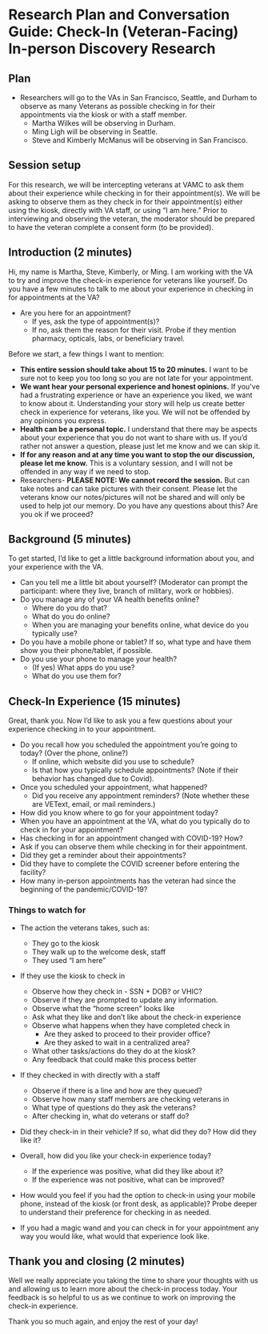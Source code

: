 
# Research Plan and Conversation Guide: Check-In (Veteran-Facing) In-person Discovery Research

## Plan
- Researchers will go to the VAs in San Francisco, Seattle, and Durham to observe as many Veterans as possible checking in for their appointments via the kiosk or with a staff member.
  - Martha Wilkes will be observing in Durham.
  - Ming Ligh will be observing in Seattle.
  - Steve and Kimberly McManus will be observing in San Francisco.

## Session setup
For this research, we will be intercepting veterans at VAMC to ask them about their experience while checking in for their appointment(s). We will be asking to observe them as they check in for their appointment(s) either using the kiosk, directly with VA staff, or using “I am here.” Prior to interviewing and observing the veteran, the moderator should be prepared to have the veteran complete a consent form (to be provided).

## Introduction (2 minutes)
Hi, my name is Martha, Steve, Kimberly, or Ming. I am working with the VA to try and improve the check-in experience for veterans like yourself. Do you have a few minutes to talk to me about your experience in checking in for appointments at the VA?  
- Are you here for an appointment? 
  - If yes, ask the type of appointment(s)?
  - If no, ask them the reason for their visit. Probe if they mention pharmacy, opticals, labs, or beneficiary travel. 

Before we start, a few things I want to mention:
- **This entire session should take about 15 to 20 minutes.** I want to be sure not to keep you too long so you are not late for your appointment.
- **We want hear your personal experience and honest opinions.** If you've had a frustrating experience or have an experience you liked, we want to know about it. Understanding your story will help us create better check in experience for veterans, like you. We will not be offended by any opinions you express.
- **Health can be a personal topic.** I understand that there may be aspects about your experience that you do not want to share with us. If you’d rather not answer a question, please just let me know and we can skip it.
- **If for any reason and at any time you want to stop the our discussion, please let me know.** This is a voluntary session, and I will not be offended in any way if we need to stop.
- Researchers- **PLEASE NOTE: We cannot record the session.** But can take notes and can take pictures with their consent. Please let the veterans know our notes/pictures will not be shared and will only be used to help jot our memory. Do you have any questions about this? Are you ok if we proceed?

## Background (5 minutes)
To get started, I’d like to get a little background information about you, and your experience with the VA.
- Can you tell me a little bit about yourself? (Moderator can prompt the participant: where they live, branch of military, work or hobbies).
- Do you manage any of your VA health benefits online? 
  - Where do you do that? 
  - What do you do online?
  - When you are managing your benefits online, what device do you typically use? 
- Do you have a mobile phone or tablet? If so, what type and have them show you their phone/tablet, if possible.
- Do you use your phone to manage your health? 
  - (If yes) What apps do you use? 
  - What do you use them for?

## Check-In Experience (15 minutes)
Great, thank you. Now I’d like to ask you a few questions about your experience checking in to your appointment.
- Do you recall how you scheduled the appointment you’re going to today? (Over the phone, online?)
  - If online, which website did you use to schedule? 
  - Is that how you typically schedule appointments? (Note if their behavior has changed due to Covid). 
- Once you scheduled your appointment, what happened?
  - Did you receive any appointment reminders? (Note whether these are VEText, email, or mail reminders.)
- How did you know where to go for your appointment today?  
- When you have an appointment at the VA, what do you typically do to check in for your appointment?
- Has checking in for an appointment changed with COVID-19? How?
- Ask if you can observe them while checking in for their appointment.
- Did they get a reminder about their appointments? 
- Did they have to complete the COVID screener before entering the facility?
- How many in-person appointments has the veteran had since the beginning of the pandemic/COVID-19?

### Things to watch for
- The action the veterans takes, such as:
  - They go to the kiosk
  - They walk up to the welcome desk, staff
  - They used “I am here”
- If they use the kiosk to check in
  - Observe how they check in - SSN + DOB? or VHIC? 
  - Observe if they are prompted to update any information. 
  - Observe what the “home screen” looks like
  - Ask what they like and don’t like about the check-in experience
  - Observe what happens when they have completed check in
    - Are they asked to proceed to their provider office?
    - Are they asked to wait in a centralized area?
  - What other tasks/actions do they do at the kiosk?
  - Any feedback that could make this process better
- If they checked in with directly with a staff 
  - Observe if there is a line and how are they queued?
  - Observe how many staff members are checking veterans in
  - What type of questions do they ask the veterans?
  - After checking in, what do veterans or staff do?

- Did they check-in in their vehicle? If so, what did they do? How did they like it?
- Overall, how did you like your check-in experience today?
  - If the experience was positive, what did they like about it?
  - If the experience was not positive, what can be improved?
- How would you feel if you had the option to check-in using your mobile phone, instead of the kiosk (or front desk, as applicable)? Probe deeper to understand their preference for checking in as needed. 
- If you had a magic wand and you can check in for your appointment any way you would like, what would that experience look like.

## Thank you and closing (2 minutes)
Well we really appreciate you taking the time to share your thoughts with us and allowing us to learn more about the check-in process today. Your feedback is so helpful to us as we continue to work on improving the check-in experience.

Thank you so much again, and enjoy the rest of your day!
 
